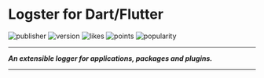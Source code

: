 # Logster for Dart/Flutter

![publisher][publisher]
![version][version]
![likes][likes]
![points][points]
![popularity][popularity]

---

**_An extensible logger for applications, packages and plugins._**

---

[publisher]: https://img.shields.io/pub/publisher/logster
[version]: https://img.shields.io/pub/v/logster
[likes]: https://img.shields.io/pub/likes/logster
[points]: https://img.shields.io/pub/points/logster
[popularity]: https://img.shields.io/pub/popularity/logster
